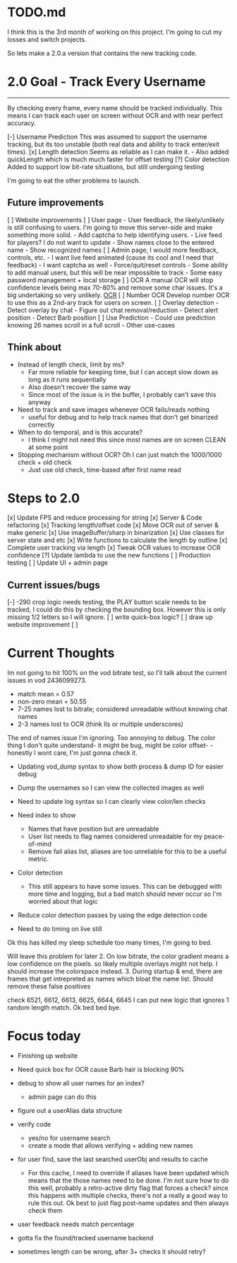 # TODO.md
I think this is the 3rd month of working on this project. 
I'm going to cut my losses and switch projects.

So lets make a 2.0.a version that contains the new tracking code.

# 2.0 Goal - Track Every Username
---
By checking every frame, every name should be tracked individually.
This means I can track each user on screen without OCR and with near perfect accuracy.

[-] Username Prediction
    This was assumed to support the username tracking, but its too unstable (both real data and ability to track enter/exit times).
[x] Length detection
    Seems as reliable as I can make it.
    - Also added quickLength which is much much faster for offset testing
[?] Color detection
    Added to support low bit-rate situations, but still undergoing testing

I'm going to eat the other problems to launch.

## Future improvements
[ ] Website improvements
    [ ] User page
        - User feedback, the likely/unlikely is still confusing to users. I'm going to move this server-side and make something more solid.
        - Add captcha to help identifying users.
        - Live feed for players? I do not want to update
        - Show names close to the entered name
        - Show recognized names
    [ ] Admin page, I would more feedback, controls, etc.
        - I want live feed animated (cause its cool and I need that feedback)
        - I want captcha as well
        - Force/quit/reset controls
        - Some ability to add manual users, but this will be near impossible to track
        - Some easy password management + local storage
[ ] OCR 
    A manual OCR will stop confidence levels being max 70-80% and remove some char issues. It's a big undertaking so very unlikely.
    [OCR](/Implementation.md#ocr-notes)
[ ] Number OCR
    Develop number OCR to use this as a 2nd-ary track for users on screen.
[ ] Overlay detection
    - Detect overlay by chat
        - Figure out chat removal/reduction
    - Detect alert position
    - Detect Barb position
[ ] Use Prediction
    - Could use prediction knowing 26 names scroll in a full scroll
    - Other use-cases

## Think about
- Instead of length check, limit by ms? 
    - Far more reliable for keeping time, but I can accept slow down as long as it runs sequentially
    - Also doesn't recover the same way
    - Since most of the issue is in the buffer, I probably can't save this anyway
- Need to track and save images whenever OCR fails/reads nothing
    - useful for debug and to help track names that don't get binarized correctly
- When to do temporal, and is this accurate?
    - I think I might not need this since most names are on screen CLEAN at some point
- Stopping mechanism without OCR? Oh I can just match the 1000/1000 check + old check
    - Just use old check, time-based after first name read

# Steps to 2.0
[x] Update FPS and reduce processing for string
[x] Server & Code refactoring
    [x] Tracking length/offset code
    [x] Move OCR out of server & make generic
    [x] Use imageBuffer/sharp in binarization
    [x] Use classes for server state and etc
[x] Write functions to calculate the length by outline
[x] Complete user tracking via length
[x] Tweak OCR values to increase OCR confidence
[?] Update lambda to use the new functions
[ ] Production testing
[ ] Update UI + admin page

## Current issues/bugs
[-] -290 crop logic needs testing, the PLAY button scale needs to be tracked, I could do this by checking the bounding box.
    However this is only missing 1/2 letters so I will ignore.
[ ] write quick-box logic?
[ ] draw up website improvement
[ ] 


# Current Thoughts

Im not going to hit 100% on the vod bitrate test, so I'll talk about the current issues in vod 2436099273.
- match mean = 0.57
- non-zero mean = 50.55
- 7-25 names lost to bitrate; considered unreadable without knowing chat names
- 2-3 names lost to OCR (think lIs or multiple underscores)

The end of names issue I'm ignoring. Too annoying to debug.
The color thing I don't quite understand- it might be bug, might be color offset-
    - honestly I wont care, I'm just gonna check it.

- Updating vod_dump syntax to show both process & dump ID for easier debug
- Dump the usernames so I can view the collected images as well
- Need to update log syntax so I can clearly view color/len checks
- Need index to show 
    - Names that have position but are unreadable
    - User list needs to flag names considered unreadable for my peace-of-mind
    - Remove fail alias list, aliases are too unreliable for this to be a useful metric.

- Color detection
    - This still appears to have some issues. This can be debugged with more time and logging, but a bad match should never occur so I'm worried about that logic
- Reduce color detection passes by using the edge detection code
- Need to do timing on live still

Ok this has killed my sleep schedule too many times, I'm going to bed.


Will leave this problem for later
2. On low bitrate, the color gradient means a low confidence on the pixels.
    so likely multiple overlays might not help.
    I should increase the colorspace instead.
3. During startup & end, there are frames that get intrepreted as names which bloat the name list. Should remove these false positives

check 6521, 6612, 6613, 6625, 6644, 6645
I can put new logic that ignores 1 random length match.
Ok bed bed bye.

# Focus today
- Finishing up website

- Need quick box for OCR cause Barb hair is blocking 90%

- debug to show all user names for an index?
    - admin page can do this

- figure out a userAlias data structure
- verify code
    - yes/no for username search
    - create a mode that allows verifying + adding new names

- for user find, save the last searched userObj and results to cache
    - For this cache, I need to override if aliases have been updated which means 
    that the those names need to be done.
    I'm not sure how to do this well, probably a retro-active dirty flag that forces a check?
    since this happens with multiple checks, there's not a really a good way to rule this out.
    Ok best to just flag post-name updates and then always check them

- user feedback needs match percentage
- gotta fix the found/tracked username backend
- sometimes length can be wrong, after 3+ checks it should retry?
